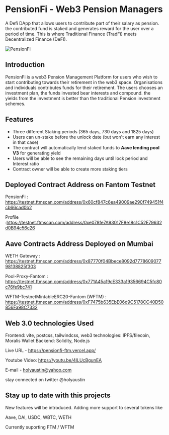 # PensionFi - Web3 Pension Managers
A Defi DApp that allows users to contribute part of their salary as pension. the contributed fund is staked and generates reward for the user over a period of time. This is where Traditional Finance (TradFi) meets Decentralized Finance (DeFI). 

![PensionFi](https://i.ibb.co/f0fwrtd/logoblack.png)

## Introduction
PensionFi is a web3 Pension Management Platform for users who wish to start contributing towards their retirement in the web3 space. Organisations and individuals contributes funds for their retirement. The users chooses an investment plan, the funds invested bear interests and compound. the yields from the investment is better than the traditional Pension investment schemes.

## Features
* Three different Staking periods (365 days, 730 days and 1825 days)
* Users can un-stake before the unlock date (but won't earn any interest in that case)
* The contract will automatically lend staked funds to **Aave lending pool V3** for generating yield
* Users will be able to see the remaining days until lock period and Interest ratio
* Contract owner will be able to create more staking tiers

## Deployed Contract Address on Fantom Testnet

PensionFi : https://testnet.ftmscan.com/address/0x60cf847c6ea49009ae290f749451f4cb66cad0b2

Profile :https://testnet.ftmscan.com/address/0xe078fe7A93017F8e18c1C52E79632d0B94c56c26

## Aave Contracts Address Deployed on Mumbai
WETH Gateway : https://testnet.ftmscan.com/address/0x87770f04Bbece8092d777860907798138825f303

Pool-Proxy-Fantom : https://testnet.ftmscan.com/address/0x771A45a19cE333a19356694C5fc80c76fe9bc741

WFTM-TestnetMintableERC20-Fantom (WFTM) : https://testnet.ftmscan.com/address/0xF7475b635EbE06d9C5178CC40D50856Fa98C7332

## Web 3.0 technologies Used

Frontend: vite, postcss, tailwindcss, 
web3 technologies: IPFS/filecoin, Moralis Wallet
Backend: Solidity, Node.js

Live URL - https://pensionfi-ftm.vercel.app/

Youtube Video: https://youtu.be/4ILUcBgunEA

E-mail - holyaustin@yahoo.com

stay connected on twitter @holyaustin

## Stay up to date with this projects
New features will be introduced. 
Adding more support to several tokens like

Aave, DAI, USDC, WBTC, WETH

Currently suporting FTM / WFTM

